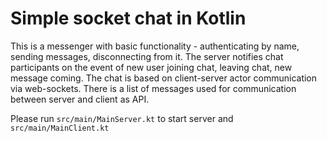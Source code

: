 # Simple socket chat in Kotlin

This is a messenger with basic functionality - authenticating by name, sending messages, disconnecting from it. The server notifies chat participants on the event of new user joining chat, leaving chat, new message coming. 
The chat is based on client-server actor communication via web-sockets. There is a list of messages used for communication between server and client as API.

Please run `src/main/MainServer.kt` to start server and `src/main/MainClient.kt`
